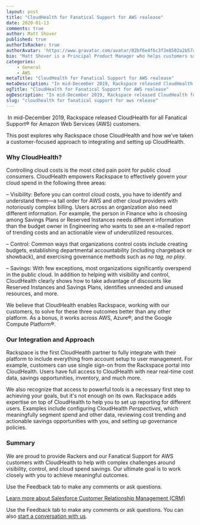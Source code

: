 ```yaml
---
layout: post
title: "CloudHealth for Fanatical Support for AWS realease"
date: 2020-01-13
comments: true
author: Matt Shover
published: true
authorIsRacker: true
authorAvatar: 'https://www.gravatar.com/avatar/02bf6e4f6c3f2e8502a2b57a0fe57db8'
bio: "Matt Shover is a Principal Product Manager who helps customers save money in the cloud.  Formerly a system administrator in the United States Air Force, he holds an MBA in finance from California State University, Hayward and has been a Racker for 13 years."
categories:
    - General
    - AWS
metaTitle: "CloudHealth for Fanatical Support for AWS realease"
metaDescription: "In mid-December 2019, Rackspace released CloudHealth for all Fanatical Support&reg; for Amazon Web Services (AWS) customers."
ogTitle: "CloudHealth for Fanatical Support for AWS realease"
ogDescription: "In mid-December 2019, Rackspace released CloudHealth for all Fanatical Support&reg; for Amazon Web Services (AWS) customers."
slug: "cloudhealth for fanatical support for aws release" 
---
```


<img src="/blog/cloudhealth-for-fanatical-support-for-aws-release/CloudHealth-logo.png" title="" alt="" class="image-right"> In mid-December 2019, Rackspace released CloudHealth for all Fanatical Support&reg; for Amazon
Web Services (AWS) customers.

<!--more-->

This post explores why Rackspace chose CloudHealth and how we’ve taken a
customer-focused approach to integrating and setting up CloudHealth.

### Why CloudHealth?

Controlling cloud costs is the most cited pain point for public cloud consumers.
CloudHealth empowers Rackspace to effectively govern your cloud spend in the
following three areas:

– Visibility: Before you can control cloud costs, you have to identify and
understand them&mdash;a tall order for AWS and other cloud providers with
notoriously complex billing. Users across an organization also need different
information. For example, the person in Finance who is choosing among Savings
Plans or Reserved Instances needs different information than the budget owner
in Engineering who wants to see an e-mailed report of trending costs and an
actionable view of underutilized resources.

– Control: Common ways that organizations control costs include creating budgets,
establishing departmental accountability (including chargeback or showback), and
exercising governance methods such as *no tag, no play*.

– Savings: With few exceptions, most organizations significantly overspend in
the public cloud. In addition to helping with visibility and control, CloudHealth
clearly shows how to take advantage of discounts like Reserved Instances and
Savings Plans, identifies unneeded and unused resources, and more.

We believe that CloudHealth enables Rackspace, working with our customers, to
solve for these three outcomes better than any other platform. As a bonus, it
works across AWS, Azure&reg;, and the Google Compute Platform&reg;.

### Our Integration and Approach

Rackspace is the first CloudHealth partner to fully integrate with their
platform to include everything from account setup to user management. For example,
customers can use single sign-on from the Rackspace portal into CloudHealth.
Users have full access to CloudHealth with near real-time cost data, savings
opportunities, inventory, and much more.

We also recognize that access to powerful tools is a necessary first step to
achieving your goals, but it's not enough on its own. Rackspace adds expertise
on top of CloudHealth to help you to set up reporting for different users.
Examples include configuring CloudHealth *Perspectives*, which meaningfully
segment spend and other data, reviewing cost trending and actionable savings
opportunities with you, and setting up governance policies.

### Summary

We are proud to provide Rackers and our Fanatical Support for AWS customers with
CloudHealth to help with complex challenges around visibility, control, and
cloud spend savings. Our ultimate goal is to work closely with you to achieve
meaningful outcomes.

Use the Feedback tab to make any comments or ask questions.

<a class="cta purple" id="cta" href="https://www.rackspace.com/salesforce">Learn more about Salesforce Customer Relationship Management (CRM)</a>

Use the Feedback tab to make any comments or ask questions. You can also [start a conversation with us](https://www.rackspace.com/contact).

